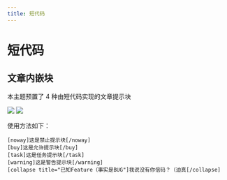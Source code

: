 ```yaml
---
title: 短代码
---
```

# 短代码 <Badge type="warning" text="内容尚未更新" />

## 文章内嵌块

本主题预置了 4 种由短代码实现的文章提示块

![](https://s.nmxc.ltd/sakurairo_wiki/help/sz70.png)
![](https://s.nmxc.ltd/sakurairo_wiki/help/sz71.png)

使用方法如下：

```
[noway]这是禁止提示块[/noway]
[buy]这是允许提示块[/buy]
[task]这是任务提示块[/task]
[warning]这是警告提示块[/warning]
[collapse title="已知Feature（事实是BUG"]我说没有你信码？（迫真[/collapse]
```
